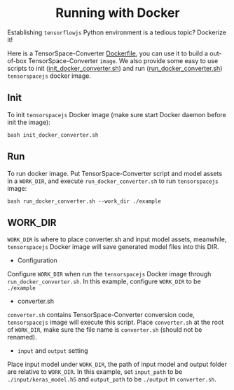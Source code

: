 <h1 align=center>Running with Docker</h1>

Establishing `tensorflowjs` Python environment is a tedious topic? Dockerize it!

Here is a TensorSpace-Converter [Dockerfile](https://github.com/tensorspace-team/tensorspace-converter/blob/master/docker/Dockerfile), you can use it to build a out-of-box TensorSpace-Converter `image`. We also provide some easy to use scripts to init ([init_docker_converter.sh](https://github.com/tensorspace-team/tensorspace-converter/blob/master/docker/init_docker_converter.sh)) and run ([run_docker_converter.sh](https://github.com/tensorspace-team/tensorspace-converter/blob/master/docker/run_docker_converter.sh)) `tensorspacejs` docker image. 

## Init

To init `tensorspacejs` Docker image (make sure start Docker daemon before init the image):
```shell
bash init_docker_converter.sh
```

## Run

To run docker image. Put TensorSpace-Converter script and model assets in a `WORK_DIR`, and execute `run_docker_converter.sh` to run `tensorspacejs` image:
```shell
bash run_docker_converter.sh --work_dir ./example
```

## WORK_DIR

`WORK_DIR` is where to place converter.sh and input model assets, meanwhile, `tensorspacejs` Docker image will save generated model files into this DIR.

* Configuration

Configure `WORK_DIR` when run the `tensorspacejs` Docker image through `run_docker_converter.sh`. In this example, configure `WORK_DIR` to be `./example`

* converter.sh

`converter.sh` contains TensorSpace-Converter conversion code, `tensorspacejs` image will execute this script. Place `converter.sh` at the root of `WORK_DIR`, make sure the file name is `converter.sh` (should not be renamed). 

* `input` and `output` setting

Place input model under `WORK_DIR`, the path of input model and output folder are relative to `WORK_DIR`. In this example, set `input_path` to be `./input/keras_model.h5` and `output_path` to be `./output` in `converter.sh`.